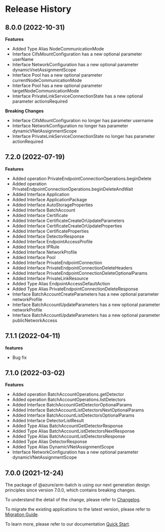 # Release History
    
## 8.0.0 (2022-10-31)
    
**Features**

  - Added Type Alias NodeCommunicationMode
  - Interface CifsMountConfiguration has a new optional parameter userName
  - Interface NetworkConfiguration has a new optional parameter dynamicVnetAssignmentScope
  - Interface Pool has a new optional parameter currentNodeCommunicationMode
  - Interface Pool has a new optional parameter targetNodeCommunicationMode
  - Interface PrivateLinkServiceConnectionState has a new optional parameter actionsRequired

**Breaking Changes**

  - Interface CifsMountConfiguration no longer has parameter username
  - Interface NetworkConfiguration no longer has parameter dynamicVNetAssignmentScope
  - Interface PrivateLinkServiceConnectionState no longer has parameter actionRequired
    
    
## 7.2.0 (2022-07-19)
    
**Features**

  - Added operation PrivateEndpointConnectionOperations.beginDelete
  - Added operation PrivateEndpointConnectionOperations.beginDeleteAndWait
  - Added Interface Application
  - Added Interface ApplicationPackage
  - Added Interface AutoStorageProperties
  - Added Interface BatchAccount
  - Added Interface Certificate
  - Added Interface CertificateCreateOrUpdateParameters
  - Added Interface CertificateCreateOrUpdateProperties
  - Added Interface CertificateProperties
  - Added Interface DetectorResponse
  - Added Interface EndpointAccessProfile
  - Added Interface IPRule
  - Added Interface NetworkProfile
  - Added Interface Pool
  - Added Interface PrivateEndpointConnection
  - Added Interface PrivateEndpointConnectionDeleteHeaders
  - Added Interface PrivateEndpointConnectionDeleteOptionalParams
  - Added Interface PrivateLinkResource
  - Added Type Alias EndpointAccessDefaultAction
  - Added Type Alias PrivateEndpointConnectionDeleteResponse
  - Interface BatchAccountCreateParameters has a new optional parameter networkProfile
  - Interface BatchAccountUpdateParameters has a new optional parameter networkProfile
  - Interface BatchAccountUpdateParameters has a new optional parameter publicNetworkAccess
    
## 7.1.1 (2022-04-11)

**features**

  - Bug fix
    
## 7.1.0 (2022-03-02)
    
**Features**

  - Added operation BatchAccountOperations.getDetector
  - Added operation BatchAccountOperations.listDetectors
  - Added Interface BatchAccountGetDetectorOptionalParams
  - Added Interface BatchAccountListDetectorsNextOptionalParams
  - Added Interface BatchAccountListDetectorsOptionalParams
  - Added Interface DetectorListResult
  - Added Type Alias BatchAccountGetDetectorResponse
  - Added Type Alias BatchAccountListDetectorsNextResponse
  - Added Type Alias BatchAccountListDetectorsResponse
  - Added Type Alias DetectorResponse
  - Added Type Alias DynamicVNetAssignmentScope
  - Interface NetworkConfiguration has a new optional parameter dynamicVNetAssignmentScope
    
    
## 7.0.0 (2021-12-24)

The package of @azure/arm-batch is using our next generation design principles since version 7.0.0, which contains breaking changes.

To understand the detail of the change, please refer to [Changelog](https://aka.ms/js-track2-changelog).

To migrate the existing applications to the latest version, please refer to [Migration Guide](https://aka.ms/js-track2-migration-guide).

To learn more, please refer to our documentation [Quick Start](https://aka.ms/js-track2-quickstart).
